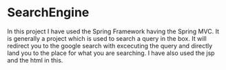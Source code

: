 # SearchEngine

In this project I have used the Spring Framework having the Spring MVC. It is generally a project which is used to search a query in the box. It will redirect you to the google search with excecuting the query and directly land you to the place for what you are searching. I have also used the jsp and the html in this.
